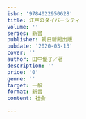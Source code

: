 ```yaml
---
isbn: '9784022950628'
title: 江戸のダイバーシティ
volume: ''
series: 新書
publisher: 朝日新聞出版
pubdate: '2020-03-13'
cover: ''
author: 田中優子／著
description: ''
price: '0'
genre: ''
target: 一般
format: 新書
content: 社会

---
```

